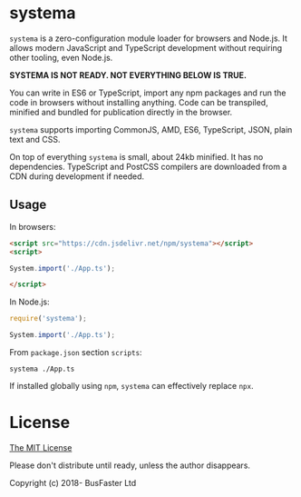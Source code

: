 # systema

`systema` is a zero-configuration module loader for browsers and Node.js.
It allows modern JavaScript and TypeScript development without requiring other tooling, even Node.js.

**SYSTEMA IS NOT READY. NOT EVERYTHING BELOW IS TRUE.**

You can write in ES6 or TypeScript, import any npm packages and run the code in browsers without installing anything.
Code can be transpiled, minified and bundled for publication directly in the browser.

`systema` supports importing CommonJS, AMD, ES6, TypeScript, JSON, plain text and CSS.

On top of everything `systema` is small, about 24kb minified. It has no dependencies.
TypeScript and PostCSS compilers are downloaded from a CDN during development if needed.

## Usage

In browsers:

```HTML
<script src="https://cdn.jsdelivr.net/npm/systema"></script>
<script>

System.import('./App.ts');

</script>
```

In Node.js:

```JavaScript
require('systema');

System.import('./App.ts');
```

From `package.json` section `scripts`:

`systema ./App.ts`

If installed globally using `npm`, `systema` can effectively replace `npx`.

# License

[The MIT License](https://raw.githubusercontent.com/charto/systema/master/LICENSE)

Please don't distribute until ready, unless the author disappears.

Copyright (c) 2018- BusFaster Ltd
